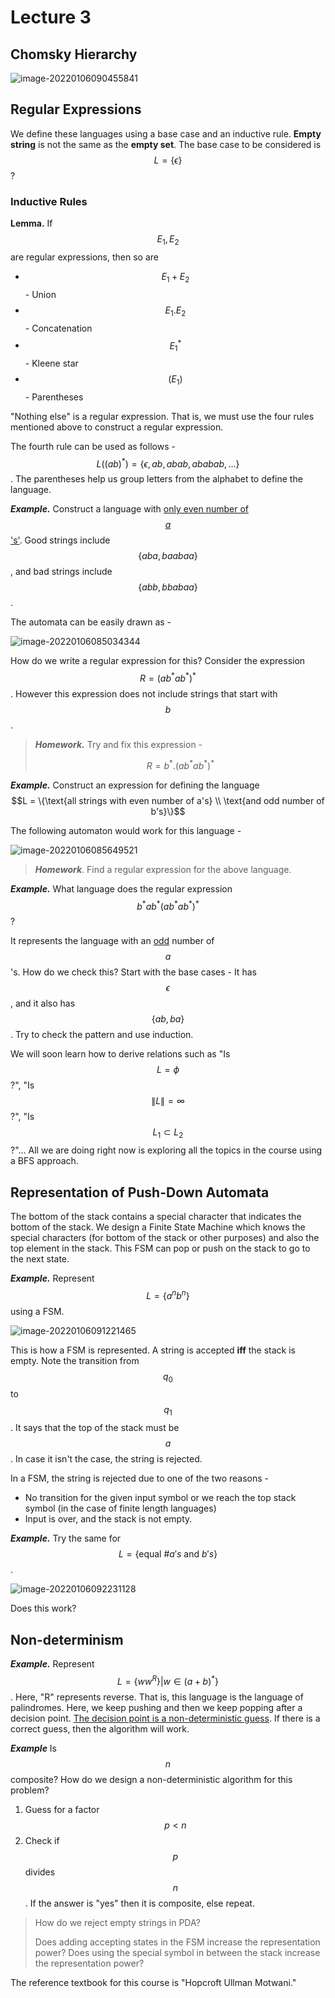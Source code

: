# Lecture 3

## Chomsky Hierarchy

![image-20220106090455841](assets\image-20220106090455841.png)

## Regular Expressions

We define these languages using a base case and an inductive rule. **Empty string** is not the same as the **empty set**. The base case to be considered is $$L = \{\epsilon\}$$?

### Inductive Rules

**Lemma.** If $$E_1, E_2$$ are regular expressions, then so are

- $$E_1 + E_2$$ - Union
- $$E_1.E_2$$ - Concatenation
- $$E_1^*$$ - Kleene star
- $$(E_1)$$ - Parentheses

"Nothing else" is a regular expression. That is, we must use the four rules mentioned above to construct a regular expression.

The fourth rule can be used as follows - $$L((ab)^*) = \{\epsilon, ab, abab, ababab, ...\}$$. The parentheses help us group letters from the alphabet to define the language.

***Example.*** Construct a language with <u>only even number of $$a$$'s'</u>. Good strings include $$\{aba, baabaa\}$$, and bad strings include $$\{abb, bbabaa\}$$. 

The automata can be easily drawn as -

![image-20220106085034344](assets\image-20220106085034344.png)

How do we write a regular expression for this? Consider the expression $$R = (ab^*ab^*)^*$$. However this expression does not include strings that start with $$b$$.

> ***Homework.*** Try and fix this expression -
>
> $$R = b^*.(ab^*ab^*)^*$$

***Example.*** Construct an expression for defining the language $$L = \{\text{all strings with even number of a's} \\ \text{and odd number of b's}\}$$

The following automaton would work for this language -

![image-20220106085649521](assets\image-20220106085649521.png)

>***Homework***. Find a regular expression for the above language.

***Example.*** What language does the regular expression $$b^*ab^*(ab^*ab^*)^*$$?

It represents the language with an <u>odd</u> number of $$a$$'s. How do we check this? Start with the base cases - It has $$\epsilon$$, and it also has $$\{ab, ba\}$$. Try to check the pattern and use induction. 

We will soon learn how to derive relations such as "Is $$L = \phi$$?", "Is $$\|L\| = \infty$$?", "Is $$L_1 \subset L_2$$?"... All we are doing right now is exploring all the topics in the course using a BFS approach.

## Representation of Push-Down Automata

The bottom of the stack contains a special character that indicates the bottom of the stack. We design a Finite State Machine which knows the special characters (for bottom of the stack or other purposes) and also the top element in the stack. This FSM can pop or push on the stack to go to the next state.

***Example.*** Represent $$L = \{a^nb^n\}$$ using a FSM.

![image-20220106091221465](assets/image-20220106091221465.png)

This is how a FSM is represented. A string is accepted **iff** the stack is empty. Note the transition from $$q_0$$ to $$q_1$$. It says that the top of the stack must be $$a$$. In case it isn't the case, the string is rejected. 

In a FSM, the string is rejected due to one of the two reasons - 

- No transition for the given input symbol or we reach the top stack symbol (in the case of finite length languages) 
- Input is over, and the stack is not empty.

***Example.*** Try the same for $$L = \{\text{equal \#}a's \text{ and } b's\}$$.

![image-20220106092231128](assets/image-20220106092231128.png)

Does this work?

## Non-determinism

***Example.*** Represent $$L = \{ww^R\} | w \in (a + b)^*\}$$. Here, "R" represents reverse. That is, this language is the language of palindromes. Here, we keep pushing and then we keep popping after a decision point. <u>The decision point is a non-deterministic guess</u>. If there is a correct guess, then the algorithm will work.

***Example*** Is $$n$$ composite? How do we design a non-deterministic algorithm for this problem? 

1. Guess for a factor $$p < n$$
2. Check if $$p$$ divides $$n$$. If the answer is "yes" then it is composite, else repeat.

> How do we reject empty strings in PDA?
>
> Does adding accepting states in the FSM increase the representation power? Does using the special symbol in between the stack increase the representation power?

The reference textbook for this course is "Hopcroft Ullman Motwani."